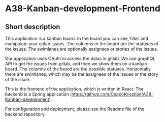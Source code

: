 # A38-Kanban-development-Frontend

## Short description
This application is a kanban board. In the board you can see, filter and manipulate your gitlab issues. The columns of the board are the statuses of the issues. The swimlanes are optionally assignees or stories of the issues.  

Our application uses OAuth to access the datas in gitlab. We use graphQL API to get the issues from gitlab, and then we show them on a kanban board. The columns of the board are the possible statuses. Horizontally there are swimlanes, which may be the assignees of the issues or the story of the issue.

This is the frontend of the application, which is written in React.
The backend is a Spring application (https://github.com/CsapoKrisztian/A38-Kanban-development).


For configuration and deployment, please see the Readme file of the backend repository.
